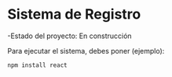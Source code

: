 <h1>Sistema de Registro</h1>

-Estado del proyecto: En construcción

Para ejecutar el sistema, debes poner (ejemplo):

```npm install react```